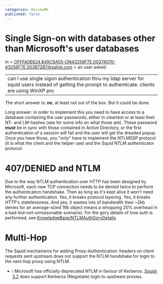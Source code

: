 ```yaml
---
categories: ReviewMe
published: false
---
```

# Single Sign-on with databases other than Microsoft's user databases

In \<
<OFFFA0E624.849C9A55-ON43256F7E.00374070-43256F7E.003972B7@zahid.com> \>
an user asked:

|                                                                                                                                                      |
| ---------------------------------------------------------------------------------------------------------------------------------------------------- |
| can I use single sigon authentication thru my ldap server for squid users instead of getting the prompt to authenticate. clients are using WinXP pro |

The short answer is: **no**, at least not out of the box. But it could
be done.

Long answer: in order to implement this you need to have access to a
database containing the user passwords, either in cleartext or at least
their NT- and LM-hashes (see
[](http://forum.hackinthebox.org/viewtopic.php?p=40224) for some info on
what those are). These password ***must*** be in sync with those
contained in Active Directory, or the first authentication of a session
will fail and the user will get the dreaded popup. Once you have those,
you "only" have to implement the NTLMSSP protocol (it is what the client
and the helper use) and the Squid NTLM authenticator protocol.

# 407/DENIED and NTLM

Due to the way NTLM authentication over HTTP has been designed by
Microsoft, each new TCP connection needs to be denied twice to perform
the authentication handshake. Then as long as it's kept alive it won't
need any further authentication. Yes, it breaks protocol layering. Yes,
it breaks HTTP's statelessness. And yes, it wastes lots of bandwidth
(two \~2kb denies for an average-sized 16k object means a whopping 20%
overhead in a bad-but-not-unreasonable scenario). For the gory details
of how auth is performed, see
[KnowledgeBase/NTLMAuthGoryDetails](/KnowledgeBase/NTLMAuthGoryDetails)

# Multi-Hop

The Squid mechanisms for adding Proxy-Authentication: headers on client
requests sent upstream does not support the NTLM handshake for login to
the next-hop proxy using NTLM.

  - :information_source:
    Microsoft has officially deprecated NTLM in faviour of Kerberos.
    [Squid-3.2](/Releases/Squid-3.2)
    does support Kerberos (Negotiate) login to upstream proxies.
